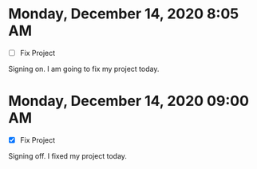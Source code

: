 # Monday, December 14, 2020 8:05 AM
- [ ] Fix Project

Signing on. I am going to fix my project today.

# Monday, December 14, 2020 09:00 AM
- [X] Fix Project

Signing off. I fixed my project today.

